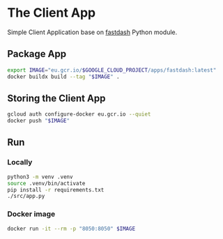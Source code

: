 # The Client App

Simple Client Application base on [fastdash](https://fastdash.app/) Python module.

## Package App

```bash
export IMAGE="eu.gcr.io/$GOOGLE_CLOUD_PROJECT/apps/fastdash:latest"
docker buildx build --tag "$IMAGE" .
```

## Storing the Client App

```bash
gcloud auth configure-docker eu.gcr.io --quiet
docker push "$IMAGE"
```

## Run

### Locally

```bash
python3 -m venv .venv
source .venv/bin/activate
pip install -r requirements.txt
./src/app.py
```

### Docker image

```bash
docker run -it --rm -p "8050:8050" $IMAGE
```
